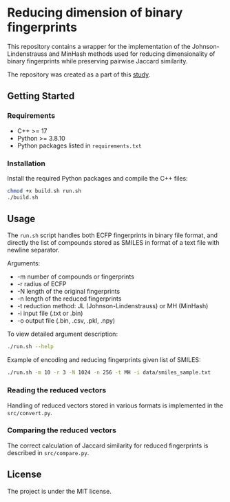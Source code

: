 # Reducing dimension of binary fingerprints
This repository contains a wrapper for the implementation of the Johnson-Lindenstrauss and MinHash methods used for reducing dimensionality of binary fingerprints while preserving pairwise Jaccard similarity.

The repository was created as a part of this [study](thesis/main.pdf).

## Getting Started
### Requirements
- C++ >= 17
- Python >= 3.8.10
- Python packages listed in `requirements.txt`

### Installation
Install the required Python packages and compile the C++ files:
```sh
chmod +x build.sh run.sh
./build.sh
```

## Usage
The `run.sh` script handles both ECFP fingerprints in binary file format, and directly the list of compounds stored as SMILES in format of a text file with newline separator.

Arguments:
- -m number of compounds or fingerprints
- -r radius of ECFP
- -N length of the original fingerprints
- -n length of the reduced fingerprints
- -t reduction method: JL (Johnson-Lindenstrauss) or MH (MinHash)
- -i input file (.txt or .bin)
- -o output file (.bin, .csv, .pkl, .npy)

To view detailed argument description:
```sh
./run.sh --help
```
Example of encoding and reducing fingerprints given list of SMILES:
```sh
./run.sh -m 10 -r 3 -N 1024 -n 256 -t MH -i data/smiles_sample.txt
```

### Reading the reduced vectors
Handling of reduced vectors stored in various formats is implemented in the `src/convert.py`.

### Comparing the reduced vectors
The correct calculation of Jaccard similarity for reduced fingerprints is described in `src/compare.py`.

## License
The project is under the MIT license.
